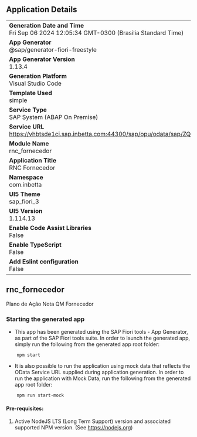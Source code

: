 ## Application Details
|               |
| ------------- |
|**Generation Date and Time**<br>Fri Sep 06 2024 12:05:34 GMT-0300 (Brasilia Standard Time)|
|**App Generator**<br>@sap/generator-fiori-freestyle|
|**App Generator Version**<br>1.13.4|
|**Generation Platform**<br>Visual Studio Code|
|**Template Used**<br>simple|
|**Service Type**<br>SAP System (ABAP On Premise)|
|**Service URL**<br>https://vhbtsde1ci.sap.inbetta.com:44300/sap/opu/odata/sap/ZQM_RNC_FORNECEDORES_SRV
|**Module Name**<br>rnc_fornecedor|
|**Application Title**<br>RNC Fornecedor|
|**Namespace**<br>com.inbetta|
|**UI5 Theme**<br>sap_fiori_3|
|**UI5 Version**<br>1.114.13|
|**Enable Code Assist Libraries**<br>False|
|**Enable TypeScript**<br>False|
|**Add Eslint configuration**<br>False|

## rnc_fornecedor

Plano de Ação Nota QM Fornecedor

### Starting the generated app

-   This app has been generated using the SAP Fiori tools - App Generator, as part of the SAP Fiori tools suite.  In order to launch the generated app, simply run the following from the generated app root folder:

```
    npm start
```

- It is also possible to run the application using mock data that reflects the OData Service URL supplied during application generation.  In order to run the application with Mock Data, run the following from the generated app root folder:

```
    npm run start-mock
```

#### Pre-requisites:

1. Active NodeJS LTS (Long Term Support) version and associated supported NPM version.  (See https://nodejs.org)


